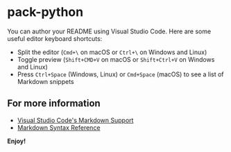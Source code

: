 <!--
 * @Author: your name
 * @Date: 2020-12-13 21:53:52
 * @LastEditTime: 2020-12-13 22:24:41
 * @LastEditors: your name
 * @Description: In User Settings Edit
 * @FilePath: \vscode-externsion-pack\pack-python\README.md
-->

# pack-python

You can author your README using Visual Studio Code. Here are some useful editor keyboard shortcuts:

- Split the editor (`Cmd+\` on macOS or `Ctrl+\` on Windows and Linux)
- Toggle preview (`Shift+CMD+V` on macOS or `Shift+Ctrl+V` on Windows and Linux)
- Press `Ctrl+Space` (Windows, Linux) or `Cmd+Space` (macOS) to see a list of Markdown snippets

## For more information

- [Visual Studio Code's Markdown Support](http://code.visualstudio.com/docs/languages/markdown)
- [Markdown Syntax Reference](https://help.github.com/articles/markdown-basics/)

**Enjoy!**
